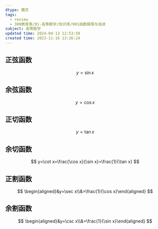 ```yaml
---
dtype: 概念
tags:
  - review
  - 300教育类/01-高等数学/知识库/001函数极限与连续
subject: 高等数学
updated time: 2024-04-13 12:53:50
created time: 2023-11-16 13:26:24
---
```

## 正弦函数
$$
y=\sin x
$$
## 余弦函数
$$
y=\cos x
$$
## 正切函数
$$
y=\tan x
$$
## 余切函数
$$
y=\cot x=\frac{\cos x}{\sin x}=\frac{1}{\tan x}
$$
## 正割函数
$$
\begin{aligned}&y=\sec x\\&=\frac{1}{\cos x}\end{aligned}
$$
## 余割函数
$$
\begin{aligned}&y=\csc x\\&=\frac{1}{\sin x}\end{aligned}
$$
